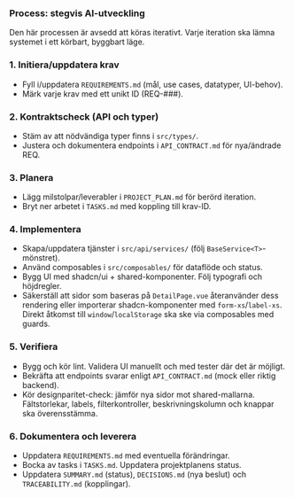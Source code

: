 ### Process: stegvis AI-utveckling

Den här processen är avsedd att köras iterativt. Varje iteration ska lämna systemet i ett körbart, byggbart läge.

### 1. Initiera/uppdatera krav

- Fyll i/uppdatera `REQUIREMENTS.md` (mål, use cases, datatyper, UI-behov).
- Märk varje krav med ett unikt ID (REQ-###).

### 2. Kontraktscheck (API och typer)

- Stäm av att nödvändiga typer finns i `src/types/`.
- Justera och dokumentera endpoints i `API_CONTRACT.md` för nya/ändrade REQ.

### 3. Planera

- Lägg milstolpar/leverabler i `PROJECT_PLAN.md` för berörd iteration.
- Bryt ner arbetet i `TASKS.md` med koppling till krav-ID.

### 4. Implementera

- Skapa/uppdatera tjänster i `src/api/services/` (följ `BaseService<T>`-mönstret).
- Använd composables i `src/composables/` för dataflöde och status.
- Bygg UI med shadcn/ui + shared-komponenter. Följ typografi och höjdregler.
- Säkerställ att sidor som baseras på `DetailPage.vue` återanvänder dess rendering eller importerar shadcn-komponenter med `form-xs`/`label-xs`. Direkt åtkomst till `window`/`localStorage` ska ske via composables med guards.

### 5. Verifiera

- Bygg och kör lint. Validera UI manuellt och med tester där det är möjligt.
- Bekräfta att endpoints svarar enligt `API_CONTRACT.md` (mock eller riktig backend).
- Kör designparitet-check: jämför nya sidor mot shared-mallarna. Fältstorlekar, labels, filterkontroller, beskrivningskolumn och knappar ska överensstämma.

### 6. Dokumentera och leverera

- Uppdatera `REQUIREMENTS.md` med eventuella förändringar.
- Bocka av tasks i `TASKS.md`. Uppdatera projektplanens status.
 - Uppdatera `SUMMARY.md` (status), `DECISIONS.md` (nya beslut) och `TRACEABILITY.md` (kopplingar).
